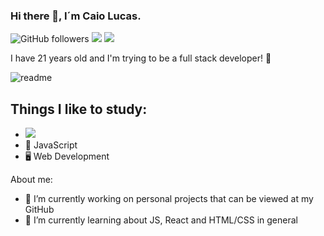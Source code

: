 ### Hi there 👋, I´m Caio Lucas.

<img alt="GitHub followers" src="https://img.shields.io/github/followers/caiolucass?style=social"/> <img src="https://img.shields.io/static/v1?label=gmail&message=caiolfsantoss@gmail.com&color=red&style=social&logo=GMAIL"/> <img src="https://img.shields.io/static/v1?label=linkedin&message=caio-lucas-3886a4140&color=red&style=social&logo=LINKEDIN"/>

I have 21 years old and I'm trying to be a full stack developer! 💜

![readme](https://user-images.githubusercontent.com/30939594/91096952-3e3c0f00-e635-11ea-9ee3-a216d8316724.gif)

## Things I like to study:
- <img src="https://img.shields.io/static/v1?label=react&message=framework&color=blue&style=for-the-badge&logo=REACT"/>
- 📱 JavaScript
- 🖥 Web Development

About me:  
- 🔭 I’m currently working on personal projects that can be viewed at my GitHub
- 🌱 I’m currently learning about JS, React and HTML/CSS in general


